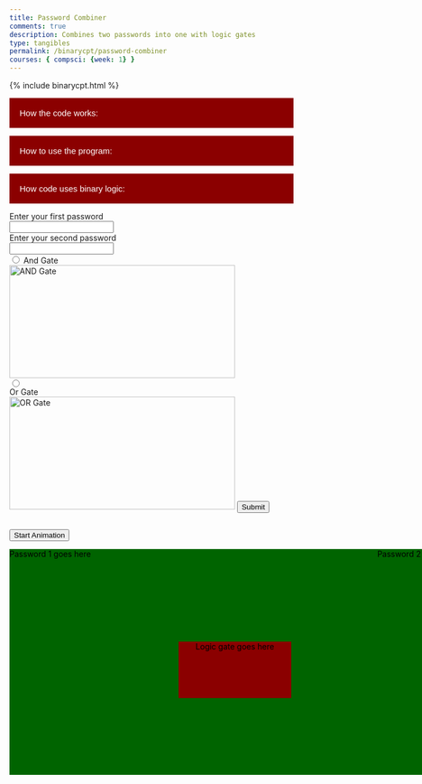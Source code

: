 ```yaml
---
title: Password Combiner
comments: true
description: Combines two passwords into one with logic gates
type: tangibles
permalink: /binarycpt/password-combiner
courses: { compsci: {week: 1} }
---
```


{% include binarycpt.html %}

<body>
<!-- Collapsible button -->
<button type="button" class="collapsible">How the code works:</button>

<!-- Collapsible content with a textarea -->
<div class="content collapsible-content">
    <textarea placeholder="text">It takes in both passwords as ascii and then converts to unicode until finally going to binary. After combining the passwords, any unreadable ascii characters are removed based on the binary output of the logic gate and are filtered out before finally being displayed back as a single password. The shortest password is taken to avoid having to pad the end with zeros.</textarea>
</div>

<button type="button" class="collapsible">How to use the program:</button>

<!-- Collapsible content with a textarea -->
<div class="content collapsible-content">
    <textarea placeholder="text">Using this code is really quite simple and easy! First, enter in both passwords and then select the button for the logic gate you want to use to combine the two. There are images to guide you just in case you forget.</textarea>
</div>

<button type="button" class="collapsible">How code uses binary logic:</button>

<!-- Collapsible content with a textarea -->
<div class="content collapsible-content">
    <textarea placeholder="text">Code uses logic gates to combine the passwords at the binary level.</textarea>
</div>

<!-- JavaScript for collapsible functionality -->
<script>
    var coll = document.getElementsByClassName("collapsible");
    var i;
    for (i = 0; i < coll.length; i++) {
        coll[i].addEventListener("click", function() {
            this.classList.toggle("active");
            var content = this.nextElementSibling;
            if (content.style.display === "block") {
                content.style.display = "none";
            } else {
                content.style.display = "block";
            }
        });
    }
</script>
</body>
<style>
    #container {
        width: 800px;
        height: 400px;
        position: relative;
        background: #006400;
    }
    .animate {
        position: relative;
    }
    #animate1 {
        float: left;
        color: black;
    }
    #animate2 {
        float: right;
        color: black;
    }
    #box {
        width: 200px;
        height: 100px;
        position: absolute;
        background: #8B0000;
        left: 50%;
        top: 50%;
        transform: translate(-50%, -50%);
        color: black;
        text-align: center;
    }
    /* Style the button that is used to open and close the collapsible content */
    .collapsible {
        background-color: #8B0000;
        color: white;
        cursor: pointer;
        padding: 18px;
        width: 100%;
        border: none;
        text-align: left;
        outline: none;
        font-size: 15px;
    }
    /* Add a background color to the button if it is clicked on (add the .active class with JS), and when you move the mouse over it (hover) */
    .active, .collapsible:hover {
        background-color: #006400;
        transition-delay: 0.01s;
    }
    /* Style the collapsible content. Note: hidden by default */
    .content {
        padding: 0 18px;
        display: none;
        overflow: hidden;
        background-color: #f1f1f1;
    }
    /* Style the textarea inside the collapsible content */
    .collapsible-content textarea {
        width: 100%;
        height: 100px;
        box-sizing: border-box;
        margin-top: 10px;
    }
</style>
<!-- Setting up the form for data entry -->
<form onsubmit="combinePasswords(event)">
    <label for="password1">Enter your first password</label><br>
    <input type="text" id="password1" name="password1"><br>
    <label for="password2">Enter your second password</label><br>
    <input type="text" id="password2" name="password2"><br>
    <input type="radio" id="and" name="gate" value="and">
    <label for="and">And Gate</label><br>
    <img src="https://media.discordapp.net/attachments/1138198617463730330/1181468296747429999/AND.webp?ex=65812b18&is=656eb618&hm=6d0583021058c70d1864ffdcdfb6ca25ba957fa269f64532f7b8b1d10ddc04f3&=&format=webp" alt="AND Gate" width="400" height="200"><br>
    <input type="radio" id="or" name="gate" value="or"><br>
    <label for="or">Or Gate</label><br>
    <img src="https://media.discordapp.net/attachments/1138198617463730330/1181468333263044680/OR.webp?ex=65812b21&is=656eb621&hm=98f9ec24a67731715b3a0126dda747165b4481f8c8013fedbedf55f531963ffd&=&format=webp" alt="OR Gate" width="400" height="200">
    <input type="submit" value="Submit">
</form>
<h2 id="combined"></h2>

<p><button onclick="move()">Start Animation</button></p>

<div id="container">
    <div id="animate1" class="animate">Password 1 goes here</div>
    <div id="animate2" class="animate">Password 2 goes here</div>
    <div>
        <p id="box">Logic gate goes here</p>
    </div>
</div>

<script>
    function combinePasswords(event) {
        // Prevents from refreshing which would refresh the display for combined password
        event.preventDefault();
        //getting elements
        var password1= document.getElementById("password1").value;
        var password2 = document.getElementById("password2").value;
        var gateType = document.querySelector('input[name="gate"]:checked').value;
        // turns into binary using function
        var binary1 = textToBinary(password1);
        var binary2 = textToBinary(password2);
        //combines with and gate
        if (gateType == "and") {
            var combined = andGate(binary1, binary2);
        }
        else if (gateType == "or") {
            var combined = orGate(binary1, binary2);
        }
        console.log("First password: " + binary1);
        console.log("Second password: " + binary2);
        // displays
        document.getElementById("combined").innerHTML = "Combined password: " + binaryToText(combined);

        //animation code starts here
        document.getElementById("animate1").innerHTML = binary1;
        document.getElementById("animate2").innerHTML = binary2;
        document.getElementById("box").innerHTML = gateType + " gate";
    }
    function move() {
        //https://www.w3schools.com/js/js_htmldom_animate.asp
        let id = null;
        const element1 = document.getElementById("animate1");
        const element2 = document.getElementById("animate2");   
        let pos1 = 0;
        let pos2 = 0;
        clearInterval(id);
        id = setInterval(frame, 5);
        function frame() {
            if (pos1 == 200 || pos2 == 200) {
                clearInterval(id);
                document.getElementById("animate1").style.visibility = "hidden";
                document.getElementById("animate2").style.visibility = "hidden";
            }
            else {
                pos1++;
                pos2++;
                console.log(pos2);
                //moves diagonal towards bottom right
                element1.style.top = pos1 + "px"; 
                element1.style.left = pos1 + "px";
                //moves diagonal towards bottom left
                element2.style.top = pos2 + "px";
                element2.style.right = pos2 + "px";
            }
        }
    }
    
    //https://stackoverflow.com/questions/14430633/how-to-convert-text-to-binary-code-in-javascript
    function textToBinary(text) {
        var binary = ""; 
        // for every character in the text
        for (var i = 0; i < text.length; i++) {
            var charBinary = "";
            // concat the binary version into the var "binary"
            //charCodeAt(0) retrieves the unicode character code of the character at i
            //.toString(2) converts unicode to binary
            charBinary += text[i].charCodeAt(0).toString(2);
            // pad with leading zeros
            while (charBinary.length < 8) {
                charBinary = "0" + charBinary;
            }
            // concat and adding necessary space
            binary += charBinary;
        }
        return binary.trim();
    }
    function binaryToText(binary) {
        var text = "";
        // Split the binary string into 8-bit chunks
        var binaryChunks = binary.match(/.{1,8}/g);
        // Convert each 8-bit chunk to decimal and then to ASCII
        for (var i = 0; i < binaryChunks.length; i++) {
            var decimalValue = parseInt(binaryChunks[i], 2);
            // Check if the ASCII character is printable
            if (decimalValue >= 32 && decimalValue <= 126) {
                text += String.fromCharCode(decimalValue);
            }
        }
        return text;
    }
    function andGate(binary1, binary2) {
        var result = "";
        var shorter = 0;
        // takes the longer one
        if (binary1.length >= binary2) {
            shorter = binary2;
        }
        else{
            shorter = binary1;
        }
        for (var i = 0; i < shorter.length; i++) {
            //if both 1 then return 1
            if(binary1[i] == "1" && binary2[i] == "1") {
                result += "1";
            }
            //otherwise return 0
            else{
                result += "0";
            }
        }
        return result;
    }
    function orGate(binary1, binary2) {
        var result = "";
        var shorter = 0;
        // takes the longer one
        if (binary1.length >= binary2) {
            shorter = binary2;
        }
        else{
            shorter = binary1;
        }
        for (var i = 0; i < shorter.length; i++) {
            //if both 1 then return 1
            if(binary1[i] == "1" || binary2[i] == "1") {
                result += "1";
            }
            //otherwise return 0
            else{
                result += "0";
            }
        }
        return result;
    }

</script>

